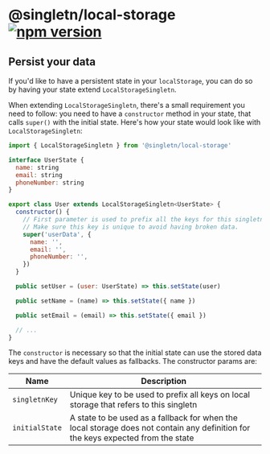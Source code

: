 # @singletn/local-storage  &#8194;[![npm version](https://img.shields.io/npm/v/@singletn/local-storage.svg?style=flat)](https://www.npmjs.com/package/@singletn/local-storage)

## Persist your data

If you'd like to have a persistent state in your `localStorage`, you can do so by having your state extend `LocalStorageSingletn`.

When extending `LocalStorageSingletn`, there's a small requirement you need to follow: you need to have a `constructor` method in your state, that calls `super()` with the initial state. Here's how your state would look like with `LocalStorageSingletn`:

```js
import { LocalStorageSingletn } from '@singletn/local-storage'

interface UserState {
  name: string
  email: string
  phoneNumber: string
}

export class User extends LocalStorageSingletn<UserState> {
  constructor() {
    // First parameter is used to prefix all the keys for this singletn.
    // Make sure this key is unique to avoid having broken data.
    super('userData', {
      name: '',
      email: '',
      phoneNumber: '',
    })
  }

  public setUser = (user: UserState) => this.setState(user)

  public setName = (name) => this.setState({ name })

  public setEmail = (email) => this.setState({ email })

  // ...
}
```

The `constructor` is necessary so that the initial state can use the stored data keys and have the default values as fallbacks. The constructor params are:

| Name          | Description |
| ------------- | ----------- |
| `singletnKey` | Unique key to be used to prefix all keys on local storage that refers to this singletn |
| `initialState`  | A state to be used as a fallback for when the local storage does not contain any definition for the keys expected from the state |
